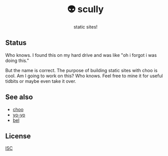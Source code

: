 <h1 align="center">👽 scully</h1>

<p align="center">static sites!</p>

## Status

Who knows. I found this on my hard drive and was like "oh i forgot i was doing this."

But the name is correct. The purpose of building static sites with choo is cool. Am I going to work on this? Who knows. Feel free to mine it for useful tidbits or maybe even take it over.

## See also
- [choo](https://github.com/yoshuawuyts/choo)
- [yo-yo](https://github.com/maxogden/yo-yo)
- [bel](https://github.com/shama/bel)

## License
[ISC](LICENSE.md)
